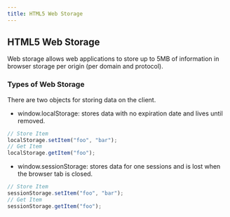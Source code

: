 ```yaml
---
title: HTML5 Web Storage
---
```

## HTML5 Web Storage

Web storage allows web applications to store up to 5MB of information in browser storage per origin (per domain and protocol).

### Types of Web Storage

There are two objects for storing data on the client.

* window.localStorage: stores data with no expiration date and lives until removed.

```javascript
// Store Item
localStorage.setItem("foo", "bar");
// Get Item
localStorage.getItem("foo");
```

* window.sessionStorage: stores data for one sessions and is lost when the browser tab is closed.

```javascript
// Store Item
sessionStorage.setItem("foo", "bar");
// Get Item
sessionStorage.getItem("foo");
```


